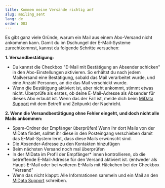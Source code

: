 ```yaml
---
title: Kommen meine Versände richtig an?
slug: mailing_sent
lang: de
order: D03
---
```


Es gibt ganz viele Gründe, warum ein Mail aus einem Abo-Versand nicht ankommen kann. Damit du im Dschungel der E-Mail-Systeme zurechtkommst, kannst du folgende Schritte versuchen:

**1. Versandbestätigung:**

* Du kannst die Checkbox "E-Mail mit Bestätigung an Absender schicken" in den Abo-Einstellungen aktivieren. So erhältst du nach jedem Mailversand eine Bestätigung, sobald das Mail verarbeitet wurde, und eine Anzahl Personen, an die das Mail verschickt wurde.
* Wenn die Bestätigung aktiviert ist, aber nicht ankommt, stimmt etwas nicht. Überprüfe als erstes, ob deine E-Mail-Adresse als Absender für dieses Abo erlaubt ist. Wenn das der Fall ist, melde dich beim [MiData Support](mailto:midata@pbs.ch) mit dem Betreff und Zeitpunkt der Nachricht.


**2. Wenn die Versandbestätigung ohne Fehler eingeht, und doch nicht alle Mails ankommen:**

* Spam-Ordner der Empfänger überprüfen! Wenn ihr dort Mails von der MiData findet, solltet ihr diese in den Posteingang verschieben damit das E-Mail-System lernt, dass diese Mails erwünscht sind.
* Die Absender-Adresse zu den Kontakten hinzufügen
* Beim nächsten Versand noch mal überprüfen
* In der MiData im Profil der Empfänger* innen kontrollieren, ob die betreffende E-Mail-Adresse für den Versand aktiviert ist. (entweder als Haupt-E-Mail oder bei weiteren E-Mails mit Häckchen bei der Checkbox "Versand"
* Wenn das nicht klappt: Alle Informationen sammeln und ein Mail an den [MiData Support](mailto:midata@pbs.ch) schreiben.
